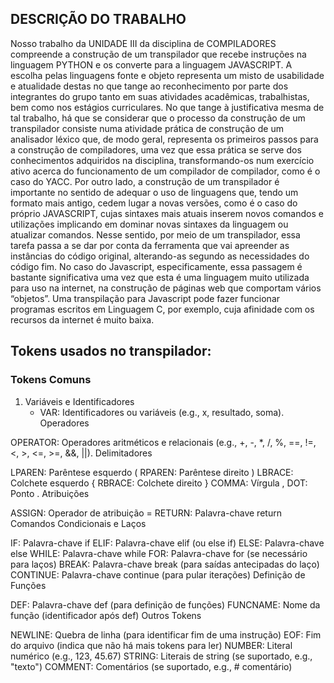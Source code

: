 ## DESCRIÇÃO DO TRABALHO
Nosso trabalho da UNIDADE III da disciplina de COMPILADORES compreende a construção de um transpilador que recebe instruções na linguagem PYTHON e os converte para a linguagem JAVASCRIPT. A escolha pelas linguagens fonte e objeto representa um misto de usabilidade e atualidade destas no que tange ao reconhecimento por parte dos integrantes do grupo tanto em suas atividades acadêmicas, trabalhistas, bem como nos estágios curriculares.
No que tange à justificativa mesma de tal trabalho, há que se considerar que o processo da construção de um transpilador consiste numa atividade prática de construção de um analisador léxico que, de modo geral, representa os primeiros passos para a construção de compiladores, uma vez que essa prática se serve dos conhecimentos adquiridos na disciplina, transformando-os num exercício ativo acerca do funcionamento de um compilador de compilador, como é o caso do YACC.
Por outro lado, a construção de um transpilador é importante no sentido de adequar o uso de linguagens que, tendo um formato mais antigo, cedem lugar a novas versões, como é o caso do próprio JAVASCRIPT, cujas sintaxes mais atuais inserem novos comandos e utilizações implicando em dominar novas sintaxes da linguagem ou atualizar comandos. Nesse sentido, por meio de um transpilador, essa tarefa passa a se dar por conta da ferramenta que vai apreender as instâncias do código original, alterando-as segundo as necessidades do código fim.
No caso do Javascript, especificamente, essa passagem é bastante significativa uma vez que esta é uma linguagem muito utilizada para uso na internet, na construção de páginas web que comportam vários “objetos”. Uma transpilação para Javascript pode fazer funcionar programas escritos em Linguagem C, por exemplo, cuja afinidade com os recursos da internet é muito baixa.

## Tokens usados no transpilador:
### Tokens Comuns
1. Variáveis e Identificadores
    - VAR: Identificadores ou variáveis (e.g., x, resultado, soma).
Operadores

OPERATOR: Operadores aritméticos e relacionais (e.g., +, -, *, /, %, ==, !=, <, >, <=, >=, &&, ||).
Delimitadores

LPAREN: Parêntese esquerdo (
RPAREN: Parêntese direito )
LBRACE: Colchete esquerdo {
RBRACE: Colchete direito }
COMMA: Vírgula ,
DOT: Ponto .
Atribuições

ASSIGN: Operador de atribuição =
RETURN: Palavra-chave return
Comandos Condicionais e Laços

IF: Palavra-chave if
ELIF: Palavra-chave elif (ou else if)
ELSE: Palavra-chave else
WHILE: Palavra-chave while
FOR: Palavra-chave for (se necessário para laços)
BREAK: Palavra-chave break (para saídas antecipadas do laço)
CONTINUE: Palavra-chave continue (para pular iterações)
Definição de Funções

DEF: Palavra-chave def (para definição de funções)
FUNCNAME: Nome da função (identificador após def)
Outros Tokens

NEWLINE: Quebra de linha (para identificar fim de uma instrução)
EOF: Fim do arquivo (indica que não há mais tokens para ler)
NUMBER: Literal numérico (e.g., 123, 45.67)
STRING: Literais de string (se suportado, e.g., "texto")
COMMENT: Comentários (se suportado, e.g., # comentário)
